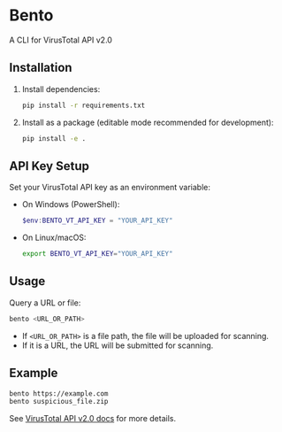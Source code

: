 # Bento

A CLI for VirusTotal API v2.0

## Installation

1. Install dependencies:
	 ```sh
	 pip install -r requirements.txt
	 ```
2. Install as a package (editable mode recommended for development):
	 ```sh
	 pip install -e .
	 ```

## API Key Setup

Set your VirusTotal API key as an environment variable:

- On Windows (PowerShell):
	```powershell
	$env:BENTO_VT_API_KEY = "YOUR_API_KEY"
	```
- On Linux/macOS:
	```sh
	export BENTO_VT_API_KEY="YOUR_API_KEY"
	```

## Usage

Query a URL or file:

```sh
bento <URL_OR_PATH>
```

- If `<URL_OR_PATH>` is a file path, the file will be uploaded for scanning.
- If it is a URL, the URL will be submitted for scanning.

## Example

```sh
bento https://example.com
bento suspicious_file.zip
```

See [VirusTotal API v2.0 docs](https://docs.virustotal.com/v2.0/) for more details.